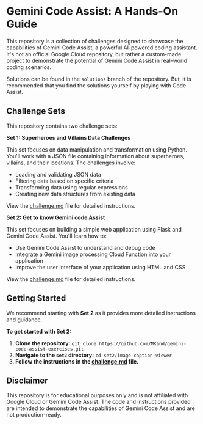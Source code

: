 # Gemini Code Assist: A Hands-On Guide

This repository is a collection of challenges designed to showcase the capabilities of Gemini Code Assist, a powerful AI-powered coding assistant. It's not an official Google Cloud repository, but rather a custom-made project to demonstrate the potential of Gemini Code Assist in real-world coding scenarios.

Solutions can be found in the `solutions` branch of the repository. But, it is recommended that you find the solutions yourself by playing with Code Assist.

## Challenge Sets

This repository contains two challenge sets:

**Set 1: Superheroes and Villains Data Challenges**

This set focuses on data manipulation and transformation using Python. You'll work with a JSON file containing information about superheroes, villains, and their locations. The challenges involve:

* Loading and validating JSON data
* Filtering data based on specific criteria
* Transforming data using regular expressions
* Creating new data structures from existing data

View the [challenge.md](set1/challenge.md) file for detailed instructions.

**Set 2: Get to know Gemini code Assist**

This set focuses on building a simple web application using Flask and Gemini Code Assist. You'll learn how to:

* Use Gemini Code Assist to understand and debug code
* Integrate a Gemini image processing Cloud Function into your application
* Improve the user interface of your application using HTML and CSS

View the [challenge.md](set2/challenge.md) file for detailed instructions.

## Getting Started

We recommend starting with **Set 2** as it provides more detailed instructions and guidance. 

**To get started with Set 2:**

1. **Clone the repository:** `git clone https://github.com/MKand/gemini-code-assist-exercises.git`
2. **Navigate to the `set2` directory:** `cd set2/image-caption-viewer`
3. **Follow the instructions in the [challenge.md](set2/challenge.md) file.**

## Disclaimer

This repository is for educational purposes only and is not affiliated with Google Cloud or Gemini Code Assist. The code and instructions provided are intended to demonstrate the capabilities of Gemini Code Assist and are not production-ready.

